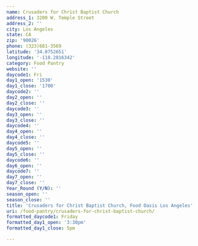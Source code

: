 ```yaml
---
name: Crusaders for Christ Baptist Church
address_1: 3200 W. Temple Street
address_2: ''
city: Los Angeles
state: CA
zip: '90026'
phone: (323)681-3569
latitude: '34.0752651'
longitude: '-118.2816342'
category: Food Pantry
website: ''
daycode1: Fri
day1_open: '1530'
day1_close: '1700'
daycode2: ''
day2_open: ''
day2_close: ''
daycode3: ''
day3_open: ''
day3_close: ''
daycode4: ''
day4_open: ''
day4_close: ''
daycode5: ''
day5_open: ''
day5_close: ''
daycode6: ''
day6_open: ''
daycode7: ''
day7_open: ''
day7_close: ''
Year_Round (Y/N): ''
season_open: ''
season_close: ''
title: 'Crusaders for Christ Baptist Church, Food Oasis Los Angeles'
uri: /food-pantry/crusaders-for-christ-baptist-church/
formatted_daycode1: Friday
formatted_day1_open: '3:30pm'
formatted_day1_close: 5pm

---
```

